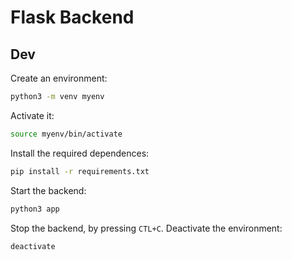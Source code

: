 # Flask Backend

## Dev

Create an environment:

```bash
python3 -m venv myenv
```

Activate it:

```bash
source myenv/bin/activate
```

Install the required dependences:

```bash
pip install -r requirements.txt 
```

Start the backend:

```bash
python3 app
```

Stop the backend, by pressing `CTL+C`. Deactivate the environment:

```bash
deactivate
```

